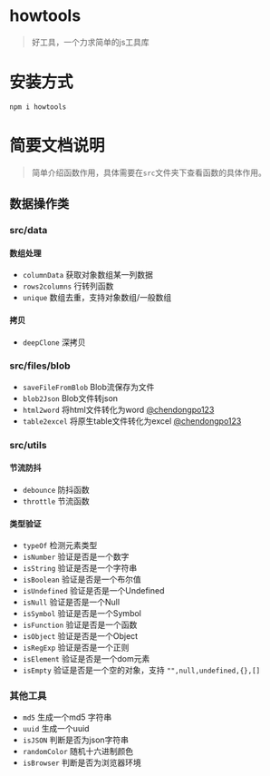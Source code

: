 # howtools

> 好工具，一个力求简单的js工具库

# 安装方式

`npm i howtools`

# 简要文档说明

> 简单介绍函数作用，具体需要在`src`文件夹下查看函数的具体作用。

## 数据操作类
### src/data
#### 数组处理
  - `columnData` 获取对象数组某一列数据
  - `rows2columns` 行转列函数
  - `unique` 数组去重，支持对象数组/一般数组
#### 拷贝
  - `deepClone` 深拷贝

### src/files/blob
  - `saveFileFromBlob` Blob流保存为文件
  - `blob2Json` Blob文件转json
  - `html2word` 将html文件转化为word [@chendongpo123](https://github.com/chendongpo123)
  - `table2excel` 将原生table文件转化为excel [@chendongpo123](https://github.com/chendongpo123)

### src/utils
#### 节流防抖
  -  `debounce` 防抖函数
  -  `throttle` 节流函数
#### 类型验证
  - `typeOf` 检测元素类型
  - `isNumber` 验证是否是一个数字
  - `isString` 验证是否是一个字符串
  - `isBoolean` 验证是否是一个布尔值
  - `isUndefined` 验证是否是一个Undefined
  - `isNull` 验证是否是一个Null
  - `isSymbol` 验证是否是一个Symbol
  - `isFunction` 验证是否是一个函数
  - `isObject` 验证是否是一个Object
  - `isRegExp` 验证是否是一个正则
  - `isElement` 验证是否是一个dom元素
  - `isEmpty` 验证是否是一个空的对象，支持 `"",null,undefined,{},[]`

  ### 其他工具
   - `md5` 生成一个md5 字符串
   - `uuid` 生成一个uuid
   - `isJSON` 判断是否为json字符串
   - `randomColor` 随机十六进制颜色
   - `isBrowser` 判断是否为浏览器环境
